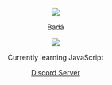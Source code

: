 <p align="center">  
<img src="https://media.discordapp.net/attachments/852697918397349889/984672342670188614/a_7c5e6e60d5ad6d77ed9d694a81991228.gif">
</p>
<p align="center">
    Badá
    <p align="center">
  <img src="https://discord.c99.nl/widget/theme-2/947619915676913674.png"/>
</p>
<p align="center">
Currently learning JavaScript
<p align="center">
<a href="https://discord.gg/novaholanda">Discord Server</a>
